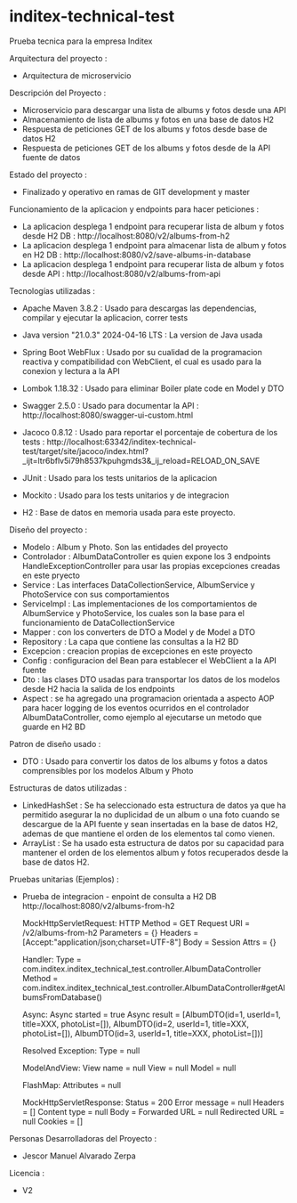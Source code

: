 # inditex-technical-test
Prueba tecnica para la empresa Inditex


Arquitectura del proyecto : 
  * Arquitectura de microservicio


Descripción del Proyecto :
  * Microservicio para descargar una lista de albums y fotos desde una API 
  * Almacenamiento de lista de albums y fotos en una base de datos H2
  * Respuesta de peticiones GET de los albums y fotos desde base de datos H2
  * Respuesta de peticiones GET de los albums y fotos desde de la API fuente de datos


Estado del proyecto :
  * Finalizado y operativo en ramas de GIT development y master


Funcionamiento de la aplicacion y endpoints para hacer peticiones : 
  * La aplicacion desplega 1 endpoint para recuperar lista de album y fotos desde H2 DB :
       http://localhost:8080/v2/albums-from-h2
  * La aplicacion desplega 1 endpoint para almacenar lista de album y fotos en H2 DB :
       http://localhost:8080/v2/save-albums-in-database
  * La aplicacion desplega 1 endpoint para recuperar lista de album y fotos desde API :
       http://localhost:8080/v2/albums-from-api


Tecnologías utilizadas :
  * Apache Maven 3.8.2 : Usado para descargas las dependencias,
                         compilar y ejecutar la aplicacion, correr tests
    
  * Java version "21.0.3" 2024-04-16 LTS : La version de Java usada

  * Spring Boot WebFlux : Usado por su cualidad de la programacion reactiva 
                          y compatibilidad con WebClient, el cual es usado 
                          para la conexion y lectura a la API

  * Lombok 1.18.32 : Usado para eliminar Boiler plate code en Model y DTO

  * Swagger 2.5.0 : Usado para documentar la API :
        http://localhost:8080/swagger-ui-custom.html

  * Jacoco 0.8.12 : Usado para reportar el porcentaje de cobertura de los tests :
        http://localhost:63342/inditex-technical-test/target/site/jacoco/index.html?_ijt=ltr6bflv5i79h8537kpuhgmds3&_ij_reload=RELOAD_ON_SAVE

  * JUnit : Usado para los tests unitarios de la aplicacion

  * Mockito : Usado para los tests unitarios y de integracion

  * H2 : Base de datos en memoria usada para este proyecto.


Diseño del proyecto :
  * Modelo : Album y Photo. Son las entidades del proyecto
  * Controlador : AlbumDataController es quien expone los 3 endpoints
                  HandleExceptionController para usar las propias excepciones
                  creadas en este pryecto
  * Service : Las interfaces DataCollectionService, AlbumService y PhotoService con sus comportamientos
  * ServiceImpl : Las implementaciones de los comportamientos de AlbumService
                  y PhotoService, los cuales son la base para el funcionamiento de
                  DataCollectionService
  * Mapper : con los converters de DTO a Model y de Model a DTO
  * Repository : La capa que contiene las consultas a la H2 BD
  * Excepcion : creacion propias de excepciones en este proyecto
  * Config : configuracion del Bean para establecer el WebClient a la API fuente
  * Dto : las clases DTO usadas para transportar los datos de los modelos desde H2 hacia la salida
          de los endpoints
  * Aspect : se ha agregado una programacion orientada a aspecto AOP para hacer logging de los
             eventos ocurridos en el controlador AlbumDataController, como ejemplo al ejecutarse
             un metodo que guarde en H2 BD


Patron de diseño usado :
  * DTO : Usado para convertir los datos de los albums y fotos
          a datos comprensibles por los modelos Album y Photo

Estructuras de datos utilizadas :
* LinkedHashSet :  Se ha seleccionado esta estructura de datos ya que ha
  permitido asegurar la no duplicidad de un album o una
  foto cuando se descargue de la API fuente y sean
  insertadas en la base de datos H2, ademas de que mantiene
  el orden de los elementos tal como vienen.
* ArrayList : Se ha usado esta estructura de datos por su capacidad para
  mantener el orden de los elementos album y fotos recuperados
  desde la base de datos H2.

Pruebas unitarias (Ejemplos) :
  * Prueba de integracion - enpoint de consulta a H2 DB
    http://localhost:8080/v2/albums-from-h2

      MockHttpServletRequest:
      HTTP Method = GET
      Request URI = /v2/albums-from-h2
      Parameters = {}
      Headers = [Accept:"application/json;charset=UTF-8"]
      Body = <no character encoding set>
      Session Attrs = {}

      Handler:
      Type = com.inditex.inditex_technical_test.controller.AlbumDataController
      Method = com.inditex.inditex_technical_test.controller.AlbumDataController#getAlbumsFromDatabase()

      Async:
      Async started = true
      Async result = [AlbumDTO(id=1, userId=1, title=XXX, photoList=[]), AlbumDTO(id=2, userId=1, title=XXX, photoList=[]), AlbumDTO(id=3, userId=1, title=XXX, photoList=[])]

      Resolved Exception:
      Type = null

      ModelAndView:
      View name = null
      View = null
      Model = null

      FlashMap:
      Attributes = null

      MockHttpServletResponse:
      Status = 200
      Error message = null
      Headers = []
      Content type = null
      Body =
      Forwarded URL = null
      Redirected URL = null
      Cookies = []


Personas Desarrolladoras del Proyecto :
  * Jescor Manuel Alvarado Zerpa

Licencia :
  * V2